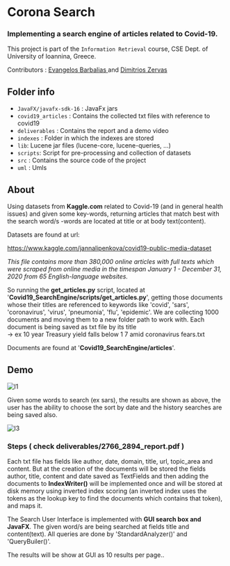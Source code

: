 # Corona Search

### Implementing a search engine of articles related to Covid-19.
This project is part of the `Information Retrieval` course, CSE Dept. of University of Ioannina, Greece.

Contributors : 
<a href="https://github.com/vaggelisbarb">
    Evangelos Barbalias
</a> and <a href="https://github.com/dimitriszrv">
    Dimitrios Zervas
</a>
   
## Folder info
- `JavaFX/javafx-sdk-16` : JavaFx jars 
- `covid19_articles` : Contains the collected txt files with reference to covid19 
- `deliverables` : Contains the report and a demo video
- `indexes` : Folder in which the indexes are stored
- `lib`: Lucene jar files (lucene-core, lucene-queries, ...)
- `scripts`: Script for pre-processing and collection of datasets
- `src` : Contains the source code of the project
- `uml` : Umls

## About

Using datasets from **Kaggle.com** related to Covid-19 (and in general health issues) and given some key-words, returning articles that match best with the search word/s  -words are located at title or at body text(content).

Datasets are found at url: 

https://www.kaggle.com/jannalipenkova/covid19-public-media-dataset

_This file contains more than 380,000 online articles with full texts which were scraped from online media in the timespan January 1 - December 31, 2020 from 65 English-language websites._

So running the **get_articles.py** script, located at '**Covid19_SearchEngine/scripts/get_articles.py**', getting those documents whose their titles are referenced to keywords like 'covid', 'sars', 'coronavirus', 'virus', 'pneumonia', 'flu', 'epidemic'. We are collecting 1000 documents and moving them to a new folder path to work with. Each document is being saved as txt file by its title   
-> ex 10 year Treasury yield falls below 1 7 amid coronavirus fears.txt

Documents are found at '**Covid19_SearchEngine/articles**'.

## Demo

![l1](https://user-images.githubusercontent.com/17187213/119989894-63005100-bfd0-11eb-9f3c-31fdbf4b0870.png)

Given some words to search (ex sars), the results are shown as above, the user has the ability to choose the sort by date and the history searches are being saved also.

![l3](https://user-images.githubusercontent.com/17187213/119990724-5af4e100-bfd1-11eb-9e3b-774e719aae33.png)

### Steps ( check deliverables/2766_2894_report.pdf )

Each txt file has fields like author, date, domain, title, url, topic_area and content. But at the creation of the documents will be stored the fields author, title, content and date saved as TextFields and then adding the documents to **IndexWriter()** will be implemented once and will be stored at disk memory using inverted index scoring (an inverted index uses the tokens as the lookup key to find the documents which contains that token), and maps it. 

The Search User Interface is implemented with **GUI search box and JavaFX**. The given word/s are being searched at fields title and content(text). 
All queries are done by 'StandardAnalyzer()' and 'QueryBuiler()'.

The results will be show at GUI as 10 results per page..
